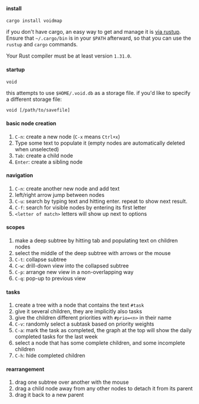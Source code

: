 #### install

`cargo install voidmap`

if you don't have cargo, an easy way to get and manage it is [via
rustup](https://www.rustup.rs/). Ensure that `~/.cargo/bin` is in your
`$PATH` afterward, so that you can use the `rustup` and `cargo`
commands.

Your Rust compiler must be at least version `1.31.0`.

#### startup

`void`

this attempts to use `$HOME/.void.db` as a storage file. if you'd like
to specify a different storage file:

`void [/path/to/savefile]`

#### basic node creation

1.  `C-n`: create a new node (`C-x` means `Ctrl+x`)
2.  Type some text to populate it (empty nodes are automatically deleted
    when unselected)
3.  `Tab`: create a child node
4.  `Enter`: create a sibling node

#### navigation

1.  `C-n`: create another new node and add text
2.  left/right arrow jump between nodes
3.  `C-u`: search by typing text and hitting enter. repeat to show next
    result.
4.  `C-f`: search for visible nodes by entering its first letter
5.  `<letter of match>` letters will show up next to options

#### scopes

1.  make a deep subtree by hitting tab and populating text on children
    nodes
2.  select the middle of the deep subtree with arrows or the mouse
3.  `C-t`: collapse subtree
4.  `C-w`: drill-down view into the collapsed subtree
5.  `C-p`: arrange new view in a non-overlapping way
6.  `C-q`: pop-up to previous view

#### tasks

1.  create a tree with a node that contains the text `#task`
2.  give it several children, they are implicitly also tasks
3.  give the children different priorities with `#prio=<n>` in their
    name
4.  `C-v`: randomly select a subtask based on priority weights
5.  `C-a`: mark the task as completed, the graph at the top will show
    the daily completed tasks for the last week
6.  select a node that has some complete children, and some incomplete
    children
7.  `C-h`: hide completed children

#### rearrangement

1.  drag one subtree over another with the mouse
2.  drag a child node away from any other nodes to detach it from its
    parent
3.  drag it back to a new parent
